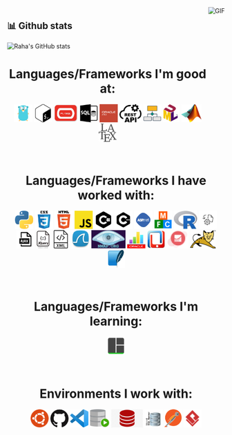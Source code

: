 <img align="right" height="270px" alt="GIF" src="https://user-images.githubusercontent.com/96183163/189265308-c4ce98c4-e34c-457f-aaed-318a283c672a.gif" />

<!-- GitHub stats section -->

## 📊 Github stats
![Raha's GitHub stats](https://github-readme-stats-sigma-five.vercel.app/api?username=rahamotaqy&show_icons=true&count_private=true&hide=stars,prs,issues,contribs)
<!--![Top Langs](https://github-readme-stats-w9zo-rahamotaqy.vercel.app/api/top-langs/?username=rahamotaqy&langs_count=8&layout=compact)-->

<!-- languajes and skills section -->

<h1 align="center"> Languages/Frameworks I'm good at: </h1>
<p align="center">
  <code><a href="https://go.dev/"><img alt="Go Lang" title="Go Lang" src="./assets/go.png" height="42"></a></code>
  <code><a href="https://www.gnu.org/software/bash"><img alt="Bash" title="Bash" src="./assets/bash.png" height="42"></a></code>
  <code><a href="#"><img alt="PL/SQL" title="PL/SQL" src="./assets/plsql.jpeg" height="42"></a></code>
  <code><a href="#"><img alt="SQL" title="SQL" src="./assets/sql.png" height="42"></a></code>
  <code><a href="https://apex.oracle.com/en/"><img alt="Oracle APEX" title="Oracle APEX" src="./assets/apex.png" height="42"></a></code>
  <code><a href="https://restfulapi.net/"><img alt="Restful API" title="Restful API" src="./assets/rest.png" height="42"></a></code>
  <code><a href="https://www.bpmn.org/"><img alt="Business Process Model and Notation" title="Business Process Model and Notation" src="./assets/bpmn.png" height="42"></a></code>
  <code><a href="http://www.uml.org/"><img alt="Unified Modeling Language" title="Unified Modeling Language" src="./assets/uml.png" height="42"></a></code>
  <code><a href="https://www.mathworks.com/products/matlab.html"><img alt="MATLAB" title="MATLAB" src="./assets/matlab.jpeg" height="42"></a></code>
  <code><a href="https://www.latex-project.org/"><img alt="Latex" title="Latex" src="./assets/latex.png" height="42"></a></code>

</p>
<br>

<h1 align="center"> Languages/Frameworks I have worked with: </h1>
<p align="center">
  <code><a href="https://www.python.org/"><img alt="Python" title="Python" src="./assets/python.png" height="42"></a></code>
  <code><a href="https://www.w3.org/Style/CSS/Overview.en.html"><img alt="CSS 3" title="CSS 3" src="./assets/css.png" height="42"></a></code>
  <code><a href="https://en.wikipedia.org/wiki/HTML"><img alt="HTML 5" title="HTML 5" src="./assets/html.png" height="42"></a></code>
  <code><a href="https://developer.mozilla.org/en-US/docs/Web/JavaScript"><img alt="JavaScript" title="JavaScript" src="./assets/js.png" height="42"></a></code>
  <code><a href=""><img alt="C#" title="C#" src="./assets/csharp.png" height="42"></a></code>
  <code><a href=""><img alt="C++" title="C++" src="./assets/cpp.png" height="42"></a></code>
  <code><a href="https://dotnet.microsoft.com/en-us/apps/aspnet"><img alt="ASP.Net" title="ASP.Net" src="./assets/asp.png" height="42"></a></code>
  <code><a href="https://learn.microsoft.com/en-us/cpp/mfc/mfc-desktop-applications"><img alt="MFC" title="MFC" src="./assets/mfc.png" height="42"></a></code>
  <code><a href="https://www.r-project.org/"><img alt="R Lang" title="R Lang" src="./assets/RLang.jpeg" height="42"></a></code>
  <code><a href="https://www.gnu.org/s/make/manual/make.html"><img alt="GNU Make" title="GNU Make" src="./assets/make.png" height="42"></a></code>
  <code><a href=""><img alt="Ajax" title="Ajax" src="./assets/ajax.png" height="42"></a></code>
  <code><a href="https://jquery.com/"><img alt="JQuery" title="JQuery" src="./assets/jquery.jpeg" height="42"></a></code>
  <code><a href=""><img alt="XML" title="XML" src="./assets/xml.png" height="42"></a></code>
  <code><a href="https://www.wireshark.org/"><img alt="WireShark" title="WireShark" src="./assets/wireshark.jpeg" height="42"></a></code>
  <code><a href="https://nmap.org/"><img alt="NMap" title="NMap" src="./assets/nmap.png" height="42"></a></code>
  <code><a href="https://www.oracle.com/business-analytics/business-intelligence/technologies/bi.html"><img alt="Oracle BI" title="Oracle BI" src="./assets/oracleBI.jpeg" height="42"></a></code>
  <code><a href="https://www.oracle.com/application-development/technologies/maf/oraclemaf.html#:~:text=Oracle%20Mobile%20Application%20Framework%20(Oracle,and%20Microsoft%20Windows%2010%20platforms."><img alt="Oracle MAF" title="Oracle MAF" src="./assets/oracleMAF.jpeg" height="42"></a></code>
  <code><a href="https://www.oracle.com/java/weblogic/"><img alt="WebLogic" title="WebLogic" src="./assets/weblogic.png" height="42"></a></code>
  <code><a href="https://tomcat.apache.org/"><img alt="TomCat" title="TomCat" src="./assets/tomcat.png" height="42"></a></code>
  <code><a href="https://www.sqlite.org/index.html"><img alt="SQLite" title="SQLite" src="./assets/SQLite.jpeg" height="42"></a></code>
</p>
<br>


<h1 align="center"> Languages/Frameworks I'm learning: </h1>
<p align="center">
   <code><a href="https://github.com/tmux/tmux/wiki"><img alt="tmux" title="tmux" src="./assets/tmux.png" height="42"></a></code>
</p>
<br>

<h1 align="center"> Environments I work with: </h1>
<p align="center">
  <code><a href="https://ubuntu.com/"><img alt="Ubuntu Linux" title="Ubuntu" src="./assets/ubuntu.png" height="42"></a></code>
  <code><a href="https://github.com/"><img alt="GitHub" title="GitHub" src="./assets/github.png" height="42"></a></code>
  <code><a href="https://code.visualstudio.com/"><img alt="Vs code" title="Vs code" src="./assets/vscode.png" height="42"></a></code>
  <code><a href="https://www.oracle.com/database/sqldeveloper/"><img alt="SQL Developer" title="SQL Developer" src="./assets/sql-dev.svg" height="42"></a></code>
  <code><a href="https://www.oracle.com/database/"><img alt="Oracle Database" title="Oracle Database" src="./assets/oracle.png" height="42"></a></code>
  <code><a href="https://www.microsoft.com/en-us/sql-server/sql-server-downloads"><img alt="SQL Server" title="SQL Server" src="./assets/sqlserver.jpeg" height="42"></a></code>
  <code><a href="https://www.postman.com/"><img alt="Postman" title="Postman" src="./assets/postman.png" height="42"></a></code>
  <code><a href="https://www.visual-paradigm.com/"><img alt="Visual Paradigm" title="Visual Paradigm" src="./assets/visualparadaigm.png" height="42"></a></code>
</p>
<br>

